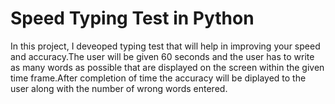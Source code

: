 # Speed Typing Test in Python

In this project, I deveoped typing test that will help in improving your speed and accuracy.The user will be given 60 seconds and the user has to write as many words as possible that are displayed on the screen within the given time frame.After completion of time the accuracy will be diplayed to the user along with the number of wrong words entered.
